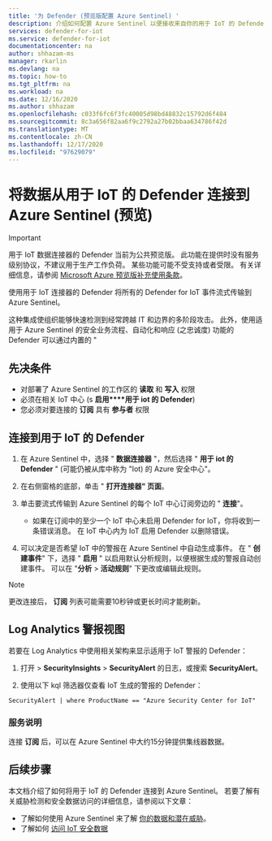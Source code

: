 ```yaml
---
title: '为 Defender (预览版配置 Azure Sentinel) '
description: 介绍如何配置 Azure Sentinel 以便接收来自你的用于 IoT 的 Defender 解决方案的数据。
services: defender-for-iot
ms.service: defender-for-iot
documentationcenter: na
author: shhazam-ms
manager: rkarlin
ms.devlang: na
ms.topic: how-to
ms.tgt_pltfrm: na
ms.workload: na
ms.date: 12/16/2020
ms.author: shhazam
ms.openlocfilehash: c033f6fc6f3fc40005d98bd48832c15792d6f484
ms.sourcegitcommit: 8c3a656f82aa6f9c2792a27b02bbaa634786f42d
ms.translationtype: MT
ms.contentlocale: zh-CN
ms.lasthandoff: 12/17/2020
ms.locfileid: "97629079"
---
```

# <a name="connect-your-data-from-defender-for-iot-to-azure-sentinel-preview"></a>将数据从用于 IoT 的 Defender 连接到 Azure Sentinel (预览) 

> [!IMPORTANT]
> 用于 IoT 数据连接器的 Defender 当前为公共预览版。 此功能在提供时没有服务级别协议，不建议用于生产工作负荷。 某些功能可能不受支持或者受限。 有关详细信息，请参阅 [Microsoft Azure 预览版补充使用条款](https://azure.microsoft.com/support/legal/preview-supplemental-terms/)。

使用用于 IoT 连接器的 Defender 将所有的 Defender for IoT 事件流式传输到 Azure Sentinel。 

这种集成使组织能够快速检测到经常跨越 IT 和边界的多阶段攻击。 此外，使用适用于 Azure Sentinel 的安全业务流程、自动化和响应 (之忠诚度) 功能的 Defender 可以通过内置的 " 

## <a name="prerequisites"></a>先决条件

- 对部署了 Azure Sentinel 的工作区的 **读取** 和 **写入** 权限
- 必须在相关 IoT 中心 (s **启用****用于 iot 的 Defender**) 
- 您必须对要连接的 **订阅** 具有 **参与者** 权限

## <a name="connect-to-defender-for-iot"></a>连接到用于 IoT 的 Defender

1. 在 Azure Sentinel 中，选择 " **数据连接器** "，然后选择 " **用于 iot 的 Defender** " (可能仍被从库中称为 "Iot) 的 Azure 安全中心"。

1. 在右侧窗格的底部，单击 " **打开连接器" 页面**。

1. 单击要流式传输到 Azure Sentinel 的每个 IoT 中心订阅旁边的 " **连接**"。
    - 如果在订阅中的至少一个 IoT 中心未启用 Defender for IoT，你将收到一条错误消息。 在 IoT 中心内为 IoT 启用 Defender 以删除错误。

1. 可以决定是否希望 IoT 中的警报在 Azure Sentinel 中自动生成事件。 在 " **创建事件**" 下，选择 " **启用** " 以启用默认分析规则，以便根据生成的警报自动创建事件。 可以在 "**分析**  >  **活动规则**" 下更改或编辑此规则。

> [!NOTE]
> 更改连接后， **订阅** 列表可能需要10秒钟或更长时间才能刷新。 

## <a name="log-analytics-alert-view"></a>Log Analytics 警报视图

若要在 Log Analytics 中使用相关架构来显示适用于 IoT 警报的 Defender：

1. 打开  >  **SecurityInsights**  >  **SecurityAlert** 的日志，或搜索 **SecurityAlert**。

1. 使用以下 kql 筛选器仅查看 IoT 生成的警报的 Defender：

```kusto
SecurityAlert | where ProductName == "Azure Security Center for IoT"
```

### <a name="service-notes"></a>服务说明

连接 **订阅** 后，可以在 Azure Sentinel 中大约15分钟提供集线器数据。

## <a name="next-steps"></a>后续步骤

本文档介绍了如何将用于 IoT 的 Defender 连接到 Azure Sentinel。 若要了解有关威胁检测和安全数据访问的详细信息，请参阅以下文章：

- 了解如何使用 Azure Sentinel 来了解 [你的数据和潜在威胁](https://docs.microsoft.com/azure/sentinel/quickstart-get-visibility)。
- 了解如何 [访问 IoT 安全数据](how-to-security-data-access.md)
